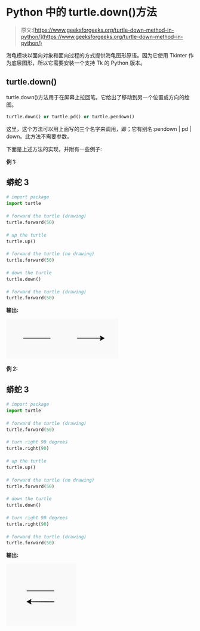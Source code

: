 # Python 中的 turtle.down()方法

> 原文:[https://www.geeksforgeeks.org/turtle-down-method-in-python/](https://www.geeksforgeeks.org/turtle-down-method-in-python/)

海龟模块以面向对象和面向过程的方式提供海龟图形原语。因为它使用 Tkinter 作为底层图形，所以它需要安装一个支持 Tk 的 Python 版本。

## turtle.down()

turtle.down()方法用于在屏幕上拉回笔。它给出了移动到另一个位置或方向的绘图。

```py
turtle.down() or turtle.pd() or turtle.pendown()

```

这里，这个方法可以用上面写的三个名字来调用，即；它有别名:pendown | pd | down。此方法不需要参数。

下面是上述方法的实现，并附有一些例子:

**例 1:**

## 蟒蛇 3

```py
# import package
import turtle

# forward the turtle (drawing)
turtle.forward(50)

# up the turtle
turtle.up()

# forward the turtle (no drawing)
turtle.forward(50)

# down the turtle
turtle.down()

# forward the turtle (drawing)
turtle.forward(50)
```

**输出:**

![](img/cb2ef73e5db78b79424ed5095f13d70c.png)

**例 2:**

## 蟒蛇 3

```py
# import package
import turtle

# forward the turtle (drawing)
turtle.forward(50)

# turn right 90 degrees
turtle.right(90)

# up the turtle
turtle.up()

# forward the turtle (no drawing)
turtle.forward(50)

# down the turtle
turtle.down()

# turn right 90 degrees
turtle.right(90)

# forward the turtle (drawing)
turtle.forward(50)
```

**输出:**

![](img/c46b9d73b078e75d093008a991f6b683.png)